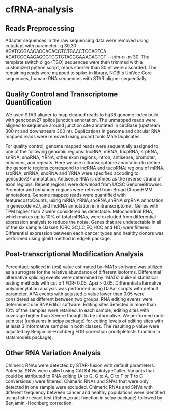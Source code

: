 # cfRNA-analysis
## Reads Preprocessing

  Adapter sequences in the raw sequencing data were removed using cutadapt with parameter -q 30,30 AGATCGGAAGAGCACACGTCTGAACTCCAGTCA   AGATCGGAAGAGCGTCGTGTAGGGAAAGAGTGT --trim-n -m 30. The template switch oligo (TSO) sequences were then trimmed with a customized python script, reads shorter than 30 nt were discarded. The remaining reads were mapped to spike-in library, NCBI's UniVec Core sequences, human rRNA sequences with STAR aligner sequentially. 

## Quality Control and Transcriptome Quantification

  We used STAR aligner to map cleaned reads to hg38 genome index build with gencodev27 splice junction annotation. The unmapped reads were aligned to  sequence around junction site annotated in circBase (upstream 300 nt and downstream 300 nt). Duplications in genome and circular RNA mapped reads were removed using picard tools MarkDuplicates. 

 For quality control, genome mapped reads were sequentially assigned to one of the following genomic regions: lncRNA, mRNA, tucpRNA, srpRNA, snRNA, snoRNA, YRNA, other exon regions, intron, antisense, promoter, enhancer, and repeats. Here we use mitranscriptome annotation to define the genomic regions correspond to lncRNA and tucpRNA; regions of mRNA, srpRNA, snRNA, snoRNA and YRNA were specified accoding to gencodev27 annotation. Antisense RNA is defined as the reverse strand of exon regions. Repeat regions were download from UCSC GenomeBrowser. Promoter and enhancer regions were retrived from Broad ChromHMM annotations. 
  Genome mapped reads were quantified with featurecostoCounts, using mRNA,YRNA,snoRNA,snRNA srpRNA annotation in genecode v27, and lncRNA annotation in mitranscriptome . Genes with TPM higher than 2 were considered as detectable.  Mitochondrial  RNA, which makes up to 10% of total mRNAs, were excluded from differential expression analysis to reduce the noise. Genes that are undetectable in all of the six sample classes (CRC,GC,LC,EC,HCC and HD) were filtered. Differential expression between each cancer types and healthy donors was performed using glmlrt method in edgeR package. 

## Post-transcriptional Modification Analysis

 Percentage spliced in (psi) value estimated by rMATs software was utilized as a surrogate for the relative abundance of different isoforms. Differential alternative splicing events were determined by rMATs' build-in statistical testing methods with cut off FDR<0.05, Δpsi > 0.05. 
 Differential alternative polyadenylation analysis was performed using DaPar scripts with default parameter. APA events with adjusted p value lower than 0.05 were considered as different between two groups.
 RNA editing events were determined use RNAEditor software. Editing sites detected in more than 10% of the samples were retained. In each sample, editing sites with coverage higher than 3 were thought to be informative. We performed rank-sum test (ranksums in scipy package) for editing levels of editing sites with at least 3 informative samples in both classes. The resulting p value were adjusted by Benjamini-Hochberg FDR correction (multipletests function in statsmodels package). 

## Other RNA Variation Analysis
  Chimeric RNAs were detected by STAR-fusion with default parameters. Potential SNVs were called using GATK4 HaplotypeCaller.  Variants that could be attributed to RNA editing (A to G, G to A, C to T or T to C conversions ) were filtered. Chimeric RNAs and SNVs that were only detected in one sample were excluded.  Chimeric RNAs and SNVs with different frequency between cancer and healthy populations were identified using fisher exact test (fisher_exact function in scipy package) followed by Benjamini-Hochberg correction.


